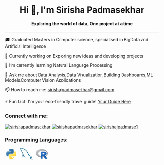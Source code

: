 <h1 align="center">Hi 👋, I'm Sirisha Padmasekhar</h1>
<h4 align="center"> Exploring the world of data, One project at a time </h4>

--- 

🎓 Graduated Masters in Computer science, specialised in BigData and Artificial Intelligence

🔭 Currently working on Exploring new ideas and developing projects
  
🌱 I’m currently learning Natural Language Processing

💬 Ask me about Data Analysis,Data Visualization,Building Dashboards,ML Models,Computer Vision Applications

📫 How to reach me: sirishajpadmasekhar@gmail.com

⚡ Fun fact: I'm your eco-friendly travel guide! [Your Guide Here](https://github.com/TheDataDesk/GoCarbonNeutral)


<h3 align="left">Connect with me:</h3>
<p align="left"> 
<a href="https://www.linkedin.com/in/sirishajp/" target="blank"><img align="center" src="https://raw.githubusercontent.com/rahuldkjain/github-profile-readme-generator/master/src/images/icons/Social/linked-in-alt.svg" alt="sirishapadmasekhar" height="30" width="40" /></a>
<a href="https://medium.com/@sirishapadmasekhar" target="blank"><img align="center" src="https://raw.githubusercontent.com/rahuldkjain/github-profile-readme-generator/master/src/images/icons/Social/medium.svg" alt="sirishapadmasekhar" height="30" width="40" /></a>
<a href="https://www.hackerrank.com/profile/sirishajpadmase1" target="blank"><img align="center" src="https://raw.githubusercontent.com/rahuldkjain/github-profile-readme-generator/master/src/images/icons/Social/hackerrank.svg" alt="sirishajpadmase1" height="30" width="40" /></a>
</p>

<h3 align="left">Programming Languages:</h3>

<div style="display: flex; flex-wrap: wrap; gap: 10px;">
  
  <a href="https://www.python.org" target="_blank" rel="noreferrer">
    <img src="https://raw.githubusercontent.com/devicons/devicon/master/icons/python/python-original.svg" alt="python" width="40" height="40"/>
  </a>
  <a href="https://www.mysql.com" target="_blank" rel="noreferrer">
    <img src="https://raw.githubusercontent.com/devicons/devicon/master/icons/mysql/mysql-original.svg" alt="mysql" width="40" height="40"/>
  </a>
<a href="https://www.r-project.org/" target="_blank" rel="noreferrer">
  <img src="https://raw.githubusercontent.com/devicons/devicon/master/icons/r/r-original.svg" alt="r" width="40" height="40"/>
</a>


